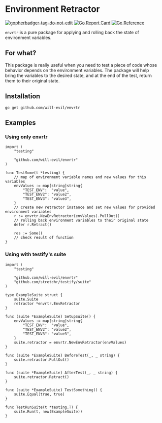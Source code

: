 # Environment Retractor
<a href='https://github.com/jpoles1/gopherbadger' target='_blank'>![gopherbadger-tag-do-not-edit](https://img.shields.io/badge/Go%20Coverage-100%25-brightgreen.svg?longCache=true&style=flat)</a>
[![Go Report Card](https://goreportcard.com/badge/github.com/will-evil/envrtr)](https://goreportcard.com/report/github.com/will-evil/envrtr)
[![Go Reference](https://pkg.go.dev/badge/github.com/will-evil/envrtr.svg)](https://pkg.go.dev/github.com/will-evil/envrtr)

`envrtr` is a pure package for applying and rolling back the state of environment variables.

## For what?

This package is really useful when you need to test a piece of code whose behavior depends on the environment variables.
The package will help bring the variables to the desired state, and at the end of the test, return them to their original state.

## Installation

```
go get github.com/will-evil/envrtr
```

## Examples

### Using only envrtr

```
import (
    "testing"

    "github.com/will-evil/envrtr"
)

func TestSome(t *testing) {
    // map of environment variable names and new values for this variables
    envValues := map[string]string{
		"TEST_ENV":  "value",
		"TEST_ENV2": "value2",
		"TEST_ENV3": "value3",
	}
    // create new retractor instance and set new values for provided environment variables
    r := envrtr.NewEnvRetractor(envValues).PullOut()
    // rolling back environment variables to their original state
    defer r.Retract()

    res := Some()
    // check result of function
}
```

### Using with testify's suite

```
import (
	"testing"

  	"github.com/will-evil/envrtr"
	"github.com/stretchr/testify/suite"
)

type ExampleSuite struct {
	suite.Suite
    retractor *envrtr.EnvRetractor
}

func (suite *ExampleSuite) SetupSuite() {
  	envValues := map[string]string{
		"TEST_ENV":  "value",
		"TEST_ENV2": "value2",
		"TEST_ENV3": "value3",
	}
    suite.retractor = envrtr.NewEnvRetractor(envValues)
}

func (suite *ExampleSuite) BeforeTest(_, _ string) {
  	suite.retractor.PullOut()
}

func (suite *ExampleSuite) AfterTest(_, _ string) {
  	suite.retractor.Retract()
}

func (suite *ExampleSuite) TestSomething() {
  	suite.Equal(true, true)
}

func TestRunSuite(t *testing.T) {
  	suite.Run(t, new(ExampleSuite))
}
```
